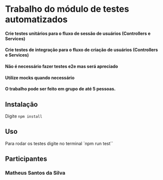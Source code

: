 # Trabalho do módulo de testes automatizados

#### Crie testes unitários para o fluxo de sessão de usuários (Controllers e Services) 
#### Crie testes de integração para o fluxo de criação de usuários (Controllers e Services)
#### Não é necessário fazer testes e2e mas será apreciado
#### Utilize mocks quando necessário
#### O trabalho pode ser feito em grupo de até 5 pessoas.

## Instalação

Digite `npm install`

## Uso

Para rodar os testes digite no terminal `npm run test``

## Participantes

### Matheus Santos da Silva